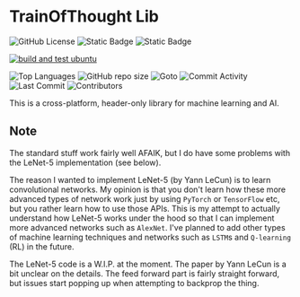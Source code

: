 # TrainOfThought Lib

![GitHub License](https://img.shields.io/github/license/razterizer/TrainOfThought?color=blue)
![Static Badge](https://img.shields.io/badge/linkage-header_only-yellow)
![Static Badge](https://img.shields.io/badge/C%2B%2B-20-yellow)

[![build and test ubuntu](https://github.com/razterizer/TrainOfThought/actions/workflows/build-and-test-ubuntu.yml/badge.svg)](https://github.com/razterizer/TrainOfThought/actions/workflows/build-and-test-ubuntu.yml)

![Top Languages](https://img.shields.io/github/languages/top/razterizer/TrainOfThought)
![GitHub repo size](https://img.shields.io/github/repo-size/razterizer/TrainOfThought)
![Goto](https://img.shields.io/github/search/razterizer/TrainOfThought/goto)
![Commit Activity](https://img.shields.io/github/commit-activity/t/razterizer/TrainOfThought)
![Last Commit](https://img.shields.io/github/last-commit/razterizer/TrainOfThought?color=blue)
![Contributors](https://img.shields.io/github/contributors/razterizer/TrainOfThought?color=blue)
<!-- ![Languages](https://img.shields.io/github/languages/count/razterizer/TrainOfThought) -->

This is a cross-platform, header-only library for machine learning and AI.

## Note

The standard stuff work fairly well AFAIK, but I do have some problems with the LeNet-5 implementation (see below). 

The reason I wanted to implement LeNet-5 (by Yann LeCun) is to learn convolutional networks. My opinion is that you don't learn how these more advanced types of network work just by using `PyTorch` or `TensorFlow` etc, but you rather learn how to use those APIs. This is my attempt to actually understand how LeNet-5 works under the hood so that I can implement more advanced networks such as `AlexNet`. I've planned to add other types of machine learning techniques and networks such as `LSTM`s and `Q-learning` (RL) in the future.

The LeNet-5 code is a W.I.P. at the moment. The paper by Yann LeCun is a bit unclear on the details. The feed forward part is fairly straight forward, but issues start popping up when attempting to backprop the thing.
